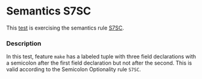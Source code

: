 # Semantics S7SC

This [test](.) is exercising the semantics rule [S7SC](../Readme.md).

### Description

In this test, feature `make` has a labeled tuple with three field declarations with a semicolon after the first field declaration but not after the second. This is valid according to the Semicolon Optionality rule `S7SC`.
